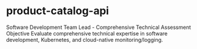 # product-catalog-api
Software Development Team Lead - Comprehensive Technical Assessment Objective Evaluate comprehensive technical expertise in software development, Kubernetes, and cloud-native monitoring/logging.
